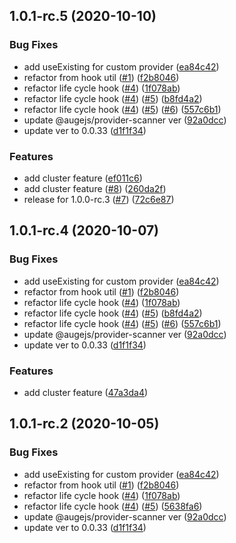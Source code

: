 ## 1.0.1-rc.5 (2020-10-10)


### Bug Fixes

* add useExisting for custom provider ([ea84c42](https://github.com/augejs/module-core/commit/ea84c4274d2a9de53724024d72e1de556d9d0488))
* refactor from hook util ([#1](https://github.com/augejs/module-core/issues/1)) ([f2b8046](https://github.com/augejs/module-core/commit/f2b804637cf82589079d5a8aef2dbe3108368b69))
* refactor life cycle hook ([#4](https://github.com/augejs/module-core/issues/4)) ([1f078ab](https://github.com/augejs/module-core/commit/1f078ab9b7a95a9cff79f6d2bea87e53c55219cb))
* refactor life cycle hook ([#4](https://github.com/augejs/module-core/issues/4)) ([#5](https://github.com/augejs/module-core/issues/5)) ([b8fd4a2](https://github.com/augejs/module-core/commit/b8fd4a2385497e8a258f7b880ff976e5f8228e32))
* refactor life cycle hook ([#4](https://github.com/augejs/module-core/issues/4)) ([#5](https://github.com/augejs/module-core/issues/5)) ([#6](https://github.com/augejs/module-core/issues/6)) ([557c6b1](https://github.com/augejs/module-core/commit/557c6b1a0e046c8b50ec5550c211d1c7293aec0b))
* update @augejs/provider-scanner ver ([92a0dcc](https://github.com/augejs/module-core/commit/92a0dcce98de97ba010607419f567e3fda0fa87e))
* update ver to 0.0.33 ([d1f1f34](https://github.com/augejs/module-core/commit/d1f1f34dad9b981ff2f900ddc88dc8d6a41657ea))


### Features

* add cluster feature ([ef011c6](https://github.com/augejs/module-core/commit/ef011c6ba086faaadcbcc76907368d0c4bbfd4e5))
* add cluster feature ([#8](https://github.com/augejs/module-core/issues/8)) ([260da2f](https://github.com/augejs/module-core/commit/260da2f482571f7629dc7c4319f7308665128ded))
* release for 1.0.0-rc.3 ([#7](https://github.com/augejs/module-core/issues/7)) ([72c6e87](https://github.com/augejs/module-core/commit/72c6e87fe05675e1ffec1fd0189cc2519620496e))



## 1.0.1-rc.4 (2020-10-07)

### Bug Fixes

* add useExisting for custom provider ([ea84c42](https://github.com/augejs/module-core/commit/ea84c4274d2a9de53724024d72e1de556d9d0488))
* refactor from hook util ([#1](https://github.com/augejs/module-core/issues/1)) ([f2b8046](https://github.com/augejs/module-core/commit/f2b804637cf82589079d5a8aef2dbe3108368b69))
* refactor life cycle hook ([#4](https://github.com/augejs/module-core/issues/4)) ([1f078ab](https://github.com/augejs/module-core/commit/1f078ab9b7a95a9cff79f6d2bea87e53c55219cb))
* refactor life cycle hook ([#4](https://github.com/augejs/module-core/issues/4)) ([#5](https://github.com/augejs/module-core/issues/5)) ([b8fd4a2](https://github.com/augejs/module-core/commit/b8fd4a2385497e8a258f7b880ff976e5f8228e32))
* refactor life cycle hook ([#4](https://github.com/augejs/module-core/issues/4)) ([#5](https://github.com/augejs/module-core/issues/5)) ([#6](https://github.com/augejs/module-core/issues/6)) ([557c6b1](https://github.com/augejs/module-core/commit/557c6b1a0e046c8b50ec5550c211d1c7293aec0b))
* update @augejs/provider-scanner ver ([92a0dcc](https://github.com/augejs/module-core/commit/92a0dcce98de97ba010607419f567e3fda0fa87e))
* update ver to 0.0.33 ([d1f1f34](https://github.com/augejs/module-core/commit/d1f1f34dad9b981ff2f900ddc88dc8d6a41657ea))


### Features

* add cluster feature ([47a3da4](https://github.com/augejs/module-core/commit/47a3da48fbbdfcacf31b82d7a0b69df7fb3cb652))

## 1.0.1-rc.2 (2020-10-05)


### Bug Fixes

* add useExisting for custom provider ([ea84c42](https://github.com/augejs/module-core/commit/ea84c4274d2a9de53724024d72e1de556d9d0488))
* refactor from hook util ([#1](https://github.com/augejs/module-core/issues/1)) ([f2b8046](https://github.com/augejs/module-core/commit/f2b804637cf82589079d5a8aef2dbe3108368b69))
* refactor life cycle hook ([#4](https://github.com/augejs/module-core/issues/4)) ([1f078ab](https://github.com/augejs/module-core/commit/1f078ab9b7a95a9cff79f6d2bea87e53c55219cb))
* refactor life cycle hook ([#4](https://github.com/augejs/module-core/issues/4)) ([#5](https://github.com/augejs/module-core/issues/5)) ([5638fa6](https://github.com/augejs/module-core/commit/5638fa67d269db32948ff208ed62232e568f203a))
* update @augejs/provider-scanner ver ([92a0dcc](https://github.com/augejs/module-core/commit/92a0dcce98de97ba010607419f567e3fda0fa87e))
* update ver to 0.0.33 ([d1f1f34](https://github.com/augejs/module-core/commit/d1f1f34dad9b981ff2f900ddc88dc8d6a41657ea))



